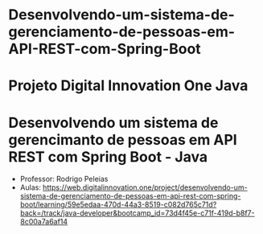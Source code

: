 # Desenvolvendo-um-sistema-de-gerenciamento-de-pessoas-em-API-REST-com-Spring-Boot

# Projeto Digital Innovation One Java

# Desenvolvendo um sistema de gerencimanto de pessoas em API REST com Spring Boot - Java
- Professor: Rodrigo Peleias
- Aulas: https://web.digitalinnovation.one/project/desenvolvendo-um-sistema-de-gerenciamento-de-pessoas-em-api-rest-com-spring-boot/learning/59e5edaa-470d-44a3-8519-c082d765c71d?back=/track/java-developer&bootcamp_id=73d4f45e-c71f-419d-b8f7-8c00a7a6af14
